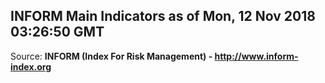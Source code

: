 ## INFORM Main Indicators as of Mon, 12 Nov 2018 03:26:50 GMT

Source: **INFORM (Index For Risk Management) - http://www.inform-index.org**